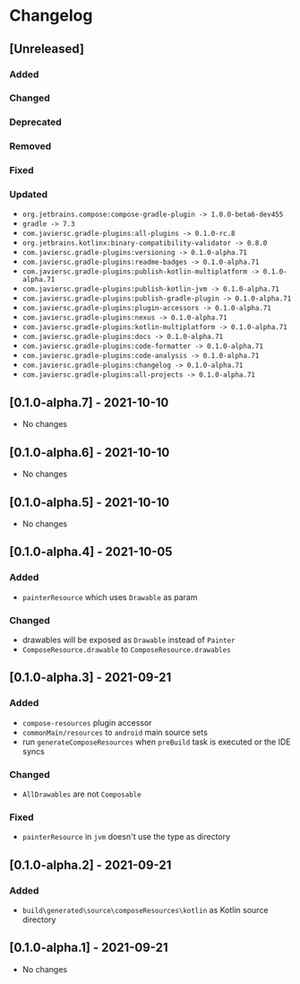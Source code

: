 # Changelog

## [Unreleased]

### Added

### Changed

### Deprecated

### Removed

### Fixed

### Updated
- `org.jetbrains.compose:compose-gradle-plugin -> 1.0.0-beta6-dev455`
- `gradle -> 7.3`
- `com.javiersc.gradle-plugins:all-plugins -> 0.1.0-rc.8`
- `org.jetbrains.kotlinx:binary-compatibility-validator -> 0.8.0`
- `com.javiersc.gradle-plugins:versioning -> 0.1.0-alpha.71`
- `com.javiersc.gradle-plugins:readme-badges -> 0.1.0-alpha.71`
- `com.javiersc.gradle-plugins:publish-kotlin-multiplatform -> 0.1.0-alpha.71`
- `com.javiersc.gradle-plugins:publish-kotlin-jvm -> 0.1.0-alpha.71`
- `com.javiersc.gradle-plugins:publish-gradle-plugin -> 0.1.0-alpha.71`
- `com.javiersc.gradle-plugins:plugin-accessors -> 0.1.0-alpha.71`
- `com.javiersc.gradle-plugins:nexus -> 0.1.0-alpha.71`
- `com.javiersc.gradle-plugins:kotlin-multiplatform -> 0.1.0-alpha.71`
- `com.javiersc.gradle-plugins:docs -> 0.1.0-alpha.71`
- `com.javiersc.gradle-plugins:code-formatter -> 0.1.0-alpha.71`
- `com.javiersc.gradle-plugins:code-analysis -> 0.1.0-alpha.71`
- `com.javiersc.gradle-plugins:changelog -> 0.1.0-alpha.71`
- `com.javiersc.gradle-plugins:all-projects -> 0.1.0-alpha.71`

## [0.1.0-alpha.7] - 2021-10-10
- No changes

## [0.1.0-alpha.6] - 2021-10-10
- No changes

## [0.1.0-alpha.5] - 2021-10-10
- No changes

## [0.1.0-alpha.4] - 2021-10-05

### Added
- `painterResource` which uses `Drawable` as param

### Changed
- drawables will be exposed as `Drawable` instead of `Painter`
- `ComposeResource.drawable` to `ComposeResource.drawables`

## [0.1.0-alpha.3] - 2021-09-21

### Added
- `compose-resources` plugin accessor
- `commonMain/resources` to `android` main source sets
- run `generateComposeResources` when `preBuild` task is executed or the IDE syncs

### Changed
- `AllDrawables` are not `Composable` 

### Fixed
- `painterResource` in `jvm` doesn't use the type as directory

## [0.1.0-alpha.2] - 2021-09-21

### Added
- `build\generated\source\composeResources\kotlin` as Kotlin source directory

## [0.1.0-alpha.1] - 2021-09-21
- No changes
